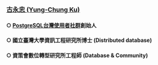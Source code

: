 ### [古永忠 (Yung-Chung Ku)](https://github.com/ycku)
#### ○ [PostgreSQL台灣使用者社群](http://pgsql-tw.github.io)創始人
#### ○ 國立臺灣大學資訊工程研究所博士 (Distributed database)
#### ○ 資策會數位轉型研究所工程師 (Database & Community)
